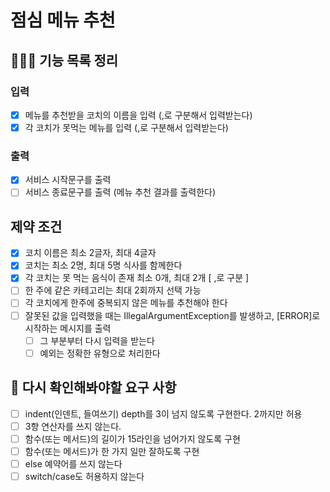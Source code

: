 # 점심 메뉴 추천

## 👨🏻‍💻 기능 목록 정리

### 입력

- [x]  메뉴를 추천받을 코치의 이름을 입력 (,로 구분해서 입력받는다)
- [x]  각 코치가 못먹는 메뉴를 입력 (,로 구분해서 입력받는다)

### 출력

- [x]  서비스 시작문구를 출력
- [ ]  서비스 종료문구를 출력 (메뉴 추천 결과를 출력한다)

## 제약 조건

- [x]  코치 이름은 최소 2글자, 최대 4글자
- [x]  코치는 최소 2명, 최대 5명 식사를 함께한다
- [x]  각 코치는 못 먹는 음식이 존재 최소 0개, 최대 2개 [ ,로 구분 ]
- [ ]  한 주에 같은 카테고리는 최대 2회까지 선택 가능
- [ ]  각 코치에게 한주에 중복되지 않은 메뉴를 추천해야 한다
- [ ]  잘못된 값을 입력했을 때는 IllegalArgumentException를 발생하고, [ERROR]로 시작하는 메시지를 출력
    - [ ]  그 부분부터 다시 입력을 받는다
    - [ ]  예외는 정확한 유형으로 처리한다

## 👀 다시 확인해봐야할 요구 사항

- [ ]  indent(인덴트, 들여쓰기) depth를 3이 넘지 않도록 구현한다. 2까지만 허용
- [ ]  3항 연산자를 쓰지 않는다.
- [ ]  함수(또는 메서드)의 길이가 15라인을 넘어가지 않도록 구현
- [ ]  함수(또는 메서드)가 한 가지 일만 잘하도록 구현
- [ ]  else 예약어를 쓰지 않는다
- [ ]  switch/case도 허용하지 않는다